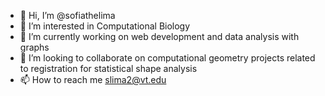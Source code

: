 - 👋 Hi, I’m @sofiathelima
- 💞️ I’m interested in Computational Biology
- 🌱 I’m currently working on web development and data analysis with graphs
- 👀 I’m looking to collaborate on computational geometry projects related to registration for statistical shape analysis
- 📫 How to reach me slima2@vt.edu

<!---
sofiathelima/sofiathelima is a ✨ special ✨ repository because its `README.md` (this file) appears on your GitHub profile.
You can click the Preview link to take a look at your changes.
--->

